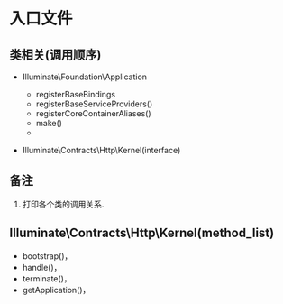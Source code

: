 # 入口文件
## 类相关(调用顺序)
- Illuminate\Foundation\Application
	- registerBaseBindings
	- registerBaseServiceProviders()
	- registerCoreContainerAliases()
	- make()
	- 

- Illuminate\Contracts\Http\Kernel(interface)

## 备注
1. 打印各个类的调用关系.

## Illuminate\Contracts\Http\Kernel(method_list)
- bootstrap()，
- handle()，
- terminate()，
- getApplication()，